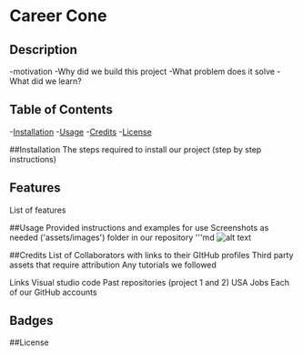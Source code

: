# Career Cone 

## Description 

-motivation 
-Why did we build this project 
-What problem does it solve 
-What did we learn?

## Table of Contents 
-[Installation](#installation)
-[Usage](#usage)
-[Credits](#credits)
-[License](#license)

##Installation 
The steps required to install our project (step by step instructions)

## Features 
List of features 

##Usage 
Provided instructions and examples for use
Screenshots as needed ('assets/images') folder in our repository 
'''md
![alt text](assets/images/screenshot.png)

##Credits 
List of Collaborators with links to their GItHub profiles 
Third party assets that require attribution
Any tutorials we followed 

Links
Visual studio code
Past repositories (project 1 and 2)
USA Jobs 
Each of our GitHub accounts

## Badges

##License 
